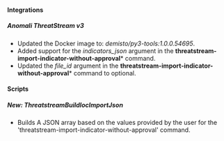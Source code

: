 
#### Integrations

##### Anomali ThreatStream v3

- Updated the Docker image to: *demisto/py3-tools:1.0.0.54695*.
- Added support for the *indicators_json* argument in the **threatstream-import-indicator-without-approval*** command.
- Updated the *file_id* argument in the **threatstream-import-indicator-without-approval*** command to optional.


#### Scripts

##### New: ThreatstreamBuildIocImportJson

- Builds A JSON array based on the values provided by the user for the 'threatstream-import-indicator-without-approval' command.

